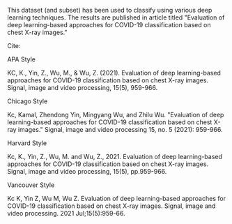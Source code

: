 This dataset (and subset) has been used to classify using various deep learning techniques. The results are published in article titled 
"Evaluation of deep learning-based approaches for COVID-19 classification based on chest X-ray images."


Cite:

APA Style

KC, K., Yin, Z., Wu, M., & Wu, Z. (2021). Evaluation of deep learning-based approaches for COVID-19 classification based on chest X-ray images. Signal, image and video processing, 15(5), 959-966.

Chicago Style

Kc, Kamal, Zhendong Yin, Mingyang Wu, and Zhilu Wu. "Evaluation of deep learning-based approaches for COVID-19 classification based on chest X-ray images." Signal, image and video processing 15, no. 5 (2021): 959-966.

Harvard Style

Kc, K., Yin, Z., Wu, M. and Wu, Z., 2021. Evaluation of deep learning-based approaches for COVID-19 classification based on chest X-ray images. Signal, image and video processing, 15(5), pp.959-966.

Vancouver Style

Kc K, Yin Z, Wu M, Wu Z. Evaluation of deep learning-based approaches for COVID-19 classification based on chest X-ray images. Signal, image and video processing. 2021 Jul;15(5):959-66.
